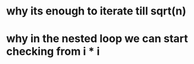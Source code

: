 # why its enough to iterate till sqrt(n)
# why in the nested loop we can start checking from  i * i

